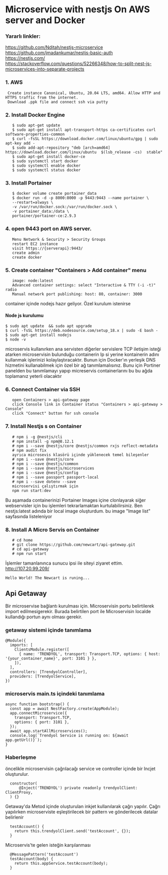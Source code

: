 # Microservice with nestjs On AWS server and Docker
### Yararlı linkler: 
https://github.com/Nditah/nestjs-microservice<br/>
https://github.com/jmadankumar/nestjs-basic-auth<br/>
https://nestjs.com/<br>
https://stackoverflow.com/questions/52266348/how-to-split-nest-js-microservices-into-separate-projects<br>
### 1. AWS
```
 Create instance Canonical, Ubuntu, 20.04 LTS, amd64. Allow HTTP and HTTPS traffic from the internet.
 Download .ppk file and connect ssh via putty
```
### 2. Install Docker Engine
```
   $ sudo apt-get update
   $ sudo apt-get install apt-transport-https ca-certificates curl software-properties-common
   $ curl -fsSL https://download.docker.com/linux/ubuntu/gpg | sudo apt-key add -
   $ sudo add-apt-repository "deb [arch=amd64] https://download.docker.com/linux/ubuntu  $(lsb_release -cs)  stable"
   $ sudo apt-get install docker-ce
   $ sudo systemctl start docker
   $ sudo systemctl enable docker
   $ sudo systemctl status docker
   ```
### 3. Install Portainer
```
   $ docker volume create portainer_data
   $ docker run -d -p 8000:8000 -p 9443:9443 --name portainer \
   --restart=always \
   -v /var/run/docker.sock:/var/run/docker.sock \
   -v portainer_data:/data \
   portainer/portainer-ce:2.9.3
   ```
### 4. open 9443 port on AWS server.
```
   Menu Network & Security > Security Groups
   restart EC2 instance
   visit https://{serverapi}:9443/
   create admin
   create docker
   ```
### 5. Create container "Containers > Add container" menu
```
   image: node:latest
   Advanced container settings: select "Interactive & TTY (-i -t)" radio
   Manual network port publishing: host: 80, container: 3000
```
container içinde nodejs hazır geliyor. Özel kurulum istenirse
#### Node js kurulumu
```
$ sudo apt update  && sudo apt upgrade
$ curl -fsSL https://deb.nodesource.com/setup_18.x | sudo -E bash -
$ sudo apt-get install nodejs
$ node -v
```
microservis kullanırken ana servisten diğerler servislere TCP iletişim isteği atarken microservisin bulunduğu containerin Ip si yerine kontainerin adını kullanmak işlerinizi kolaylaştıracaktır. Bunun için Docker'ın yerleşik DNS hizmetini kullanabilmek için özel bir ağ tanımlamalısınız. Bunu için Portiner panelden bu tanımlamayı yapıp micreservis containerlarını bu bu ağda toplamanız yeterli olacaktır
### 6. Connect Container via SSH
```
   open Containers > api-gateway page
   click Console link in Container status "Containers > api-gateway > Console"
   click "Connect" button for ssh console
```
### 7. Install Nestjs s on Container
```
   # npm i -g @nestjs/cli
   # npm install -g npm@8.12.1
   # npm i --save @nestjs/core @nestjs/common rxjs reflect-metadata
   # npm audit fix
   ayrıca microsevis klasörü içinde yüklenecek temel bileşenler
   # npm i --save @nestjs/core 
   # npm i --save @nestjs/common
   # npm i --save @nestjs/microservices
   # npm i --save @nestjs/config
   # npm i --save passport passport-local
   # npm i --save dotenv --save
   microservisi çalıştırmak için
   npm run start:dev
```
Bu aşamada containerinizi Portainer Images içine clonlayarak siğer webservisler için bu işlemleri tekrarlamaktan kurtulabilirsiniz. Ben nestjs:latest adında bir local image oluşturdum. bu image "Image list" sayfasında listeleniyor 
### 8. Install A Micro Servis on Container
```
   # cd home
   # git clone https://github.com/newcart/api-gateway.git
   # cd api-gateway
   # npm run start
```
İşlemler tamanlanınca sunucu ipsi ile siteyi ziyaret ettim.<br/>
http://107.20.99.209/<br/>
```
Hello World! The Newcart is runing...
```
## Api Getaway
Bir microservise bağlantı kurulması için. Microservisin portu belirtilerek import edilmesigerekir. Burada belirtilen port ile Microservisin localde kullandığı portun aynı olması gerekir.
### getaway sistemi içinde tanımlama
```
@Module({
  imports: [
    ClientsModule.register([
      { name: 'TRENDYOL', transport: Transport.TCP, options: { host: '{your_container_name}', port: 3101 } },
    ]),
  ],
  controllers: [TrendyolController],
  providers: [TrendyolService],
})
```
### microservis main.ts içindeki tanımlama
```
async function bootstrap() {
  const app = await NestFactory.create(AppModule);
  app.connectMicroservice({
    transport: Transport.TCP,
    options: { port: 3101 },
  });
  await app.startAllMicroservices();
  console.log(`Trendyol Service is running on: ${await app.getUrl()}`);
}
```
### Haberleşme
öncelikle microservisin çağrılacağı service ve controller içinde bir Incjet oluşturulur.
```
  constructor(
      @Inject('TRENDYOL') private readonly trendyolClient: ClientProxy,
  ) {}

```
Getaway'da Metod içinde oluşturulan inkjet kullanılarak çağrı yapılır. Çağrı yapılırken microserviste eşleştirilecek bir pattern ve gönderilecek datalar belirlenir
```
  testAccount() {
    return this.trendyolClient.send('testAccount', {});
  }
```
Microservis'te gelen isteğin karşılanması
```
  @MessagePattern('testAccount')
  testAccount(body) {
    return this.appService.testAccount(body);
  }
```
